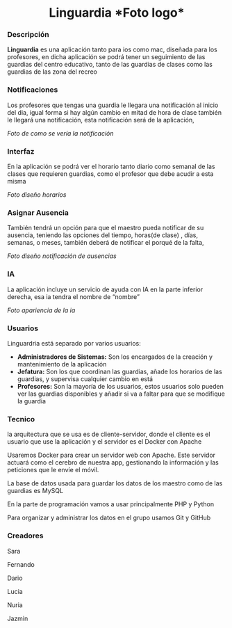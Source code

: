 <h1 align="center">Linguardia *Foto logo*</h1>

### Descripción

**Linguardia** es una aplicación tanto para ios como mac, diseñada para los profesores, en dicha aplicación se podrá tener un seguimiento de las guardias del centro educativo, tanto de las guardias de clases como las guardias de las zona del recreo

### Notificaciones
Los profesores que tengas una guardia le llegara una notificación al inicio del dia, igual forma si hay algún cambio en mitad de hora de clase también le llegará una notificación, esta notificación será de la aplicación, 

*Foto de como se vería la notificación*

### Interfaz
En la aplicación se podrá ver el horario tanto diario como semanal de las clases que requieren guardias, como el profesor que debe acudir a esta misma

*Foto diseño horarios*

### Asignar Ausencia
También tendrá un opción para que el maestro pueda notificar de su ausencia, teniendo las opciones del tiempo, horas(de clase) , días, semanas, o meses,  también deberá de notificar el porqué de la falta,

*Foto diseño notificación de ausencias*

### IA
La aplicación incluye un servicio de ayuda con IA en la parte inferior derecha, esa ia tendra el nombre de “nombre”

*Foto apariencia de la ia*


### Usuarios

Linguardria está separado por varios usuarios: 

  * **Administradores de Sistemas:** Son los encargados de la creación y mantenimiento de la aplicación
  * **Jefatura:** Son los que coordinan las guardias, añade los horarios de las guardias, y supervisa cualquier cambio en está
  * **Profesores:** Son la mayoría de los usuarios, estos usuarios solo pueden ver las guardias disponibles y añadir si va a faltar para que se modifique la guardia


### Tecnico

la arquitectura que se usa es de cliente-servidor, donde el cliente es el usuario que use la aplicación y el servidor es el Docker con Apache

Usaremos Docker para crear un servidor web con Apache. Este servidor actuará como el cerebro de nuestra app, gestionando la información y las peticiones que le envíe el móvil.

La base de datos usada para guardar los datos de los maestro como de las  guardias es MySQL

En la parte de programación vamos a usar principalmente PHP y Python

Para organizar y administrar los datos en el grupo usamos Git y GitHub

### Creadores

Sara 

Fernando 

Dario

Lucia

Nuria

Jazmin


